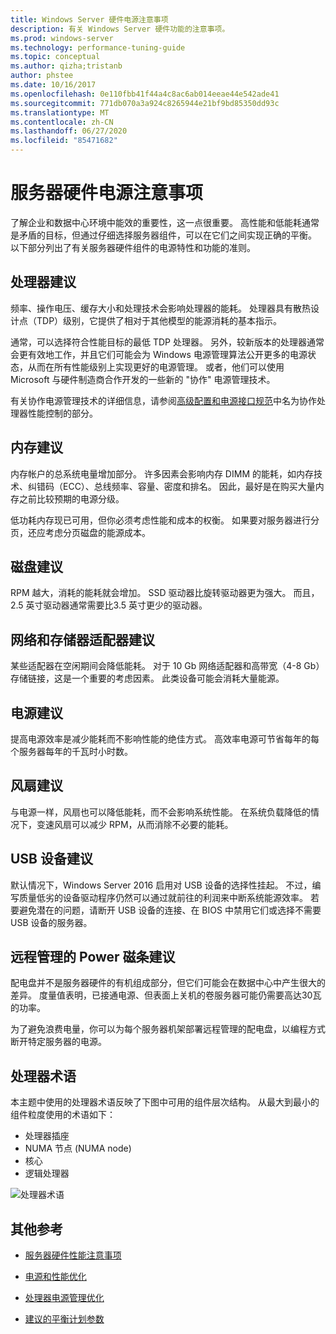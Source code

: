 ```yaml
---
title: Windows Server 硬件电源注意事项
description: 有关 Windows Server 硬件功能的注意事项。
ms.prod: windows-server
ms.technology: performance-tuning-guide
ms.topic: conceptual
ms.author: qizha;tristanb
author: phstee
ms.date: 10/16/2017
ms.openlocfilehash: 0e110fbb41f44a4c8ac6ab014eeae44e542ade41
ms.sourcegitcommit: 771db070a3a924c8265944e21bf9bd85350dd93c
ms.translationtype: MT
ms.contentlocale: zh-CN
ms.lasthandoff: 06/27/2020
ms.locfileid: "85471682"
---
```

# <a name="server-hardware-power-considerations"></a>服务器硬件电源注意事项

了解企业和数据中心环境中能效的重要性，这一点很重要。 高性能和低能耗通常是矛盾的目标，但通过仔细选择服务器组件，可以在它们之间实现正确的平衡。 以下部分列出了有关服务器硬件组件的电源特性和功能的准则。

## <a name="processor-recommendations"></a>处理器建议

频率、操作电压、缓存大小和处理技术会影响处理器的能耗。 处理器具有散热设计点（TDP）级别，它提供了相对于其他模型的能源消耗的基本指示。

通常，可以选择符合性能目标的最低 TDP 处理器。 另外，较新版本的处理器通常会更有效地工作，并且它们可能会为 Windows 电源管理算法公开更多的电源状态，从而在所有性能级别上实现更好的电源管理。 或者，他们可以使用 Microsoft 与硬件制造商合作开发的一些新的 "协作" 电源管理技术。

有关协作电源管理技术的详细信息，请参阅[高级配置和电源接口规范](http://www.uefi.org/sites/default/files/resources/ACPI_5_1release.pdf)中名为协作处理器性能控制的部分。

## <a name="memory-recommendations"></a>内存建议

内存帐户的总系统电量增加部分。 许多因素会影响内存 DIMM 的能耗，如内存技术、纠错码（ECC）、总线频率、容量、密度和排名。 因此，最好是在购买大量内存之前比较预期的电源分级。

低功耗内存现已可用，但你必须考虑性能和成本的权衡。 如果要对服务器进行分页，还应考虑分页磁盘的能源成本。

## <a name="disks-recommendations"></a>磁盘建议

RPM 越大，消耗的能耗就会增加。 SSD 驱动器比旋转驱动器更为强大。 而且，2.5 英寸驱动器通常需要比3.5 英寸更少的驱动器。

## <a name="network-and-storage-adapter-recommendations"></a>网络和存储器适配器建议

某些适配器在空闲期间会降低能耗。 对于 10 Gb 网络适配器和高带宽（4-8 Gb）存储链接，这是一个重要的考虑因素。 此类设备可能会消耗大量能源。

## <a name="power-supply-recommendations"></a>电源建议

提高电源效率是减少能耗而不影响性能的绝佳方式。 高效率电源可节省每年的每个服务器每年的千瓦时小时数。

## <a name="fan-recommendations"></a>风扇建议

与电源一样，风扇也可以降低能耗，而不会影响系统性能。 在系统负载降低的情况下，变速风扇可以减少 RPM，从而消除不必要的能耗。

## <a name="usb-devices-recommendations"></a>USB 设备建议

默认情况下，Windows Server 2016 启用对 USB 设备的选择性挂起。 不过，编写质量低劣的设备驱动程序仍然可以通过就前往的利润来中断系统能源效率。 若要避免潜在的问题，请断开 USB 设备的连接、在 BIOS 中禁用它们或选择不需要 USB 设备的服务器。

## <a name="remotely-managed-power-strip-recommendations"></a>远程管理的 Power 磁条建议

配电盘并不是服务器硬件的有机组成部分，但它们可能会在数据中心中产生很大的差异。 度量值表明，已接通电源、但表面上关机的卷服务器可能仍需要高达30瓦的功率。

为了避免浪费电量，你可以为每个服务器机架部署远程管理的配电盘，以编程方式断开特定服务器的电源。

## <a name="processor-terminology"></a>处理器术语

本主题中使用的处理器术语反映了下图中可用的组件层次结构。 从最大到最小的组件粒度使用的术语如下：

- 处理器插座
- NUMA 节点 (NUMA node)
- 核心
- 逻辑处理器

![处理器术语](../media/perftune-guide-figure-1.png)

## <a name="additional-references"></a>其他参考

- [服务器硬件性能注意事项](index.md)

- [电源和性能优化](power/power-performance-tuning.md)

- [处理器电源管理优化](power/processor-power-management-tuning.md)

- [建议的平衡计划参数](power/recommended-balanced-plan-parameters.md)
